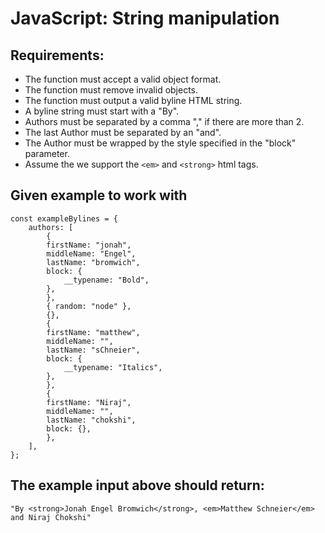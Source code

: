 # JavaScript: String manipulation

## Requirements:

- The function must accept a valid object format.
- The function must remove invalid objects.
- The function must output a valid byline HTML string.
- A byline string must start with a "By".
- Authors must be separated by a comma "," if there are more than 2.
- The last Author must be separated by an "and".
- The Author must be wrapped by the style specified in the "block" parameter.
- Assume the we support the `<em>` and `<strong>` html tags.

## Given example to work with

    const exampleBylines = {
        authors: [
            {
            firstName: "jonah",
            middleName: "Engel",
            lastName: "bromwich",
            block: {
                __typename: "Bold",
            },
            },
            { random: "node" },
            {},
            {
            firstName: "matthew",
            middleName: "",
            lastName: "sChneier",
            block: {
                __typename: "Italics",
            },
            },
            {
            firstName: "Niraj",
            middleName: "",
            lastName: "chokshi",
            block: {},
            },
        ],
    };

## The example input above should return:

    "By <strong>Jonah Engel Bromwich</strong>, <em>Matthew Schneier</em> and Niraj Chokshi"
